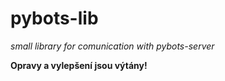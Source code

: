 pybots-lib
===================
*small library for comunication with pybots-server*

**Opravy a vylepšení jsou výtány!**
